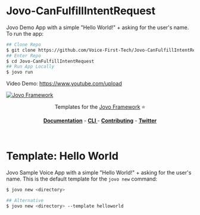# Jovo-CanFulfillIntentRequest

Jovo Demo App with a simple "Hello World!" + asking for the user's name. To run the app:

```sh
## Clone Repo
$ git clone https://github.com/Voice-First-Tech/Jovo-CanFulfillIntentRequest.git
## Enter Repo
$ cd Jovo-CanFulfillIntentRequest
## Run App Locally
$ jovo run
```
Video Demo: https://www.youtube.com/upload

[![Jovo Framework](https://www.jovo.tech/img/github-logo.png)](https://www.jovo.tech)

<p align="center">Templates for the <a href="https://github.com/jovotech/jovo-framework-nodejs">Jovo Framework</a> ⭐️</p>

<p align="center">
<a href="https://www.jovo.tech/framework/docs/"><strong>Documentation</strong></a> -
<a href="https://github.com/jovotech/jovo-cli"><strong>CLI </strong></a> - <a href="https://github.com/jovotech/jovo-framework-nodejs/blob/master/CONTRIBUTING.md"><strong>Contributing</strong></a> - <a href="https://twitter.com/jovotech"><strong>Twitter</strong></a></p>
<br/>

# Template: Hello World

Jovo Sample Voice App with a simple "Hello World!" + asking for the user's name. This is the default template for the `jovo new` command:

```sh
$ jovo new <directory>

## Alternative
$ jovo new <directory> --template helloworld
```
